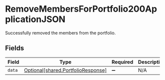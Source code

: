 # RemoveMembersForPortfolio200ApplicationJSON

Successfully removed the members from the portfolio.


## Fields

| Field                                                                          | Type                                                                           | Required                                                                       | Description                                                                    |
| ------------------------------------------------------------------------------ | ------------------------------------------------------------------------------ | ------------------------------------------------------------------------------ | ------------------------------------------------------------------------------ |
| `data`                                                                         | [Optional[shared.PortfolioResponse]](../../models/shared/portfolioresponse.md) | :heavy_minus_sign:                                                             | N/A                                                                            |